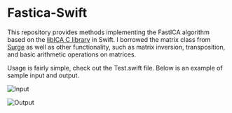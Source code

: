 # Fastica-Swift

This repository provides methods implementing the FastICA algorithm based on the [libICA C library](http://tumic.wz.cz/fel/online/libICA/) in Swift. I borrowed the matrix class from 
[Surge](https://github.com/mattt/Surge) as well as other functionality, such as matrix inversion, transposition, and basic arithmetic operations on matrices. 

Usage is fairly simple, check out the Test.swift file. Below is an example of sample input and output. 

![Input](https://raw.github.com/christopherhelf/fastica-swift/master/input.png)


![Output](https://raw.github.com/christopherhelf/fastica-swift/master/result.png)



